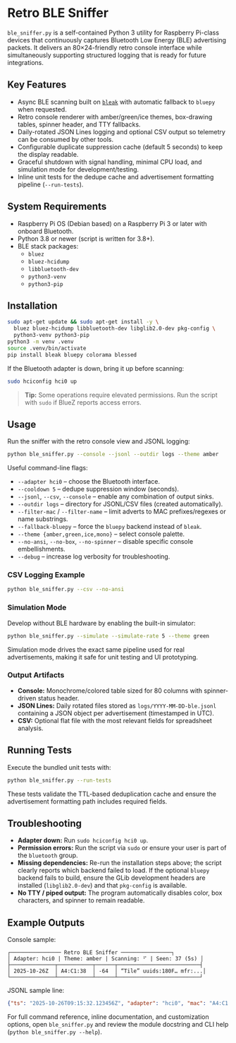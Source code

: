 # Retro BLE Sniffer

`ble_sniffer.py` is a self-contained Python 3 utility for Raspberry Pi-class devices that continuously captures Bluetooth Low Energy (BLE) advertising packets. It delivers an 80×24-friendly retro console interface while simultaneously supporting structured logging that is ready for future integrations.

## Key Features

- Async BLE scanning built on [`bleak`](https://github.com/hbldh/bleak) with automatic fallback to `bluepy` when requested.
- Retro console renderer with amber/green/ice themes, box-drawing tables, spinner header, and TTY fallbacks.
- Daily-rotated JSON Lines logging and optional CSV output so telemetry can be consumed by other tools.
- Configurable duplicate suppression cache (default 5 seconds) to keep the display readable.
- Graceful shutdown with signal handling, minimal CPU load, and simulation mode for development/testing.
- Inline unit tests for the dedupe cache and advertisement formatting pipeline (`--run-tests`).

## System Requirements

- Raspberry Pi OS (Debian based) on a Raspberry Pi 3 or later with onboard Bluetooth.
- Python 3.8 or newer (script is written for 3.8+).
- BLE stack packages:
  - `bluez`
  - `bluez-hcidump`
  - `libbluetooth-dev`
  - `python3-venv`
  - `python3-pip`

## Installation

```bash
sudo apt-get update && sudo apt-get install -y \
  bluez bluez-hcidump libbluetooth-dev libglib2.0-dev pkg-config \
  python3-venv python3-pip
python3 -m venv .venv
source .venv/bin/activate
pip install bleak bluepy colorama blessed
```

If the Bluetooth adapter is down, bring it up before scanning:

```bash
sudo hciconfig hci0 up
```

> **Tip:** Some operations require elevated permissions. Run the script with `sudo` if BlueZ reports access errors.

## Usage

Run the sniffer with the retro console view and JSONL logging:

```bash
python ble_sniffer.py --console --jsonl --outdir logs --theme amber
```

Useful command-line flags:

- `--adapter hci0` – choose the Bluetooth interface.
- `--cooldown 5` – dedupe suppression window (seconds).
- `--jsonl`, `--csv`, `--console` – enable any combination of output sinks.
- `--outdir logs` – directory for JSONL/CSV files (created automatically).
- `--filter-mac` / `--filter-name` – limit adverts to MAC prefixes/regexes or name substrings.
- `--fallback-bluepy` – force the `bluepy` backend instead of `bleak`.
- `--theme {amber,green,ice,mono}` – select console palette.
- `--no-ansi`, `--no-box`, `--no-spinner` – disable specific console embellishments.
- `--debug` – increase log verbosity for troubleshooting.

### CSV Logging Example

```bash
python ble_sniffer.py --csv --no-ansi
```

### Simulation Mode

Develop without BLE hardware by enabling the built-in simulator:

```bash
python ble_sniffer.py --simulate --simulate-rate 5 --theme green
```

Simulation mode drives the exact same pipeline used for real advertisements, making it safe for unit testing and UI prototyping.

### Output Artifacts

- **Console:** Monochrome/colored table sized for 80 columns with spinner-driven status header.
- **JSON Lines:** Daily rotated files stored as `logs/YYYY-MM-DD-ble.jsonl` containing a JSON object per advertisement (timestamped in UTC).
- **CSV:** Optional flat file with the most relevant fields for spreadsheet analysis.

## Running Tests

Execute the bundled unit tests with:

```bash
python ble_sniffer.py --run-tests
```

These tests validate the TTL-based deduplication cache and ensure the advertisement formatting path includes required fields.

## Troubleshooting

- **Adapter down:** Run `sudo hciconfig hci0 up`.
- **Permission errors:** Run the script via `sudo` or ensure your user is part of the `bluetooth` group.
- **Missing dependencies:** Re-run the installation steps above; the script clearly reports which backend failed to load. If the
  optional `bluepy` backend fails to build, ensure the GLib development headers are installed (`libglib2.0-dev`) and that
  `pkg-config` is available.
- **No TTY / piped output:** The program automatically disables color, box characters, and spinner to remain readable.

## Example Outputs

Console sample:

```
┌──────────────── Retro BLE Sniffer ────────────────┐
│ Adapter: hci0 | Theme: amber | Scanning: ⠋ | Seen: 37 (5s) │
├──────────────┬───────────┬──────┬──────────────────────────┤
│ 2025-10-26Z  │ A4:C1:38  │ -64  │ “Tile” uuids:180F… mfr:...│
└──────────────┴───────────┴──────┴──────────────────────────┘
```

JSONL sample line:

```json
{"ts": "2025-10-26T09:15:32.123456Z", "adapter": "hci0", "mac": "A4:C1:38:1F:2B:9A", "rssi": -64, "name": "Tile", "uuids": ["180f"], "mfr_data": {"004c": "0215..."}}
```

For full command reference, inline documentation, and customization options, open `ble_sniffer.py` and review the module docstring and CLI help (`python ble_sniffer.py --help`).
